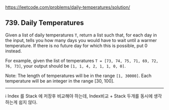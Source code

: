 https://leetcode.com/problems/daily-temperatures/solution/

## 739. Daily Temperatures


Given a list of daily temperatures `T`, return a list such that, for each day in the input, 
tells you how many days you would have to wait until a warmer temperature. If there is no future day for which this is possible, put 0 instead.

For example, given the list of temperatures `T = [73, 74, 75, 71, 69, 72, 76, 73]`, your output should be `[1, 1, 4, 2, 1, 1, 0, 0]`.

Note: The length of temperatures will be in the range `[1, 30000]`. Each temperature will be an integer in the range [30, 100]. 


-------- 
ℹ️ Index 를 Stack 에 저장후 비교해야 하는데, Index비교 + Stack 두개를 동시에 생각하는게 쉽지 않다.
